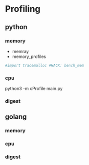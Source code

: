 # Profiling

## python

### memory

- memray
- memory_profiles

```python
#import tracemalloc #HACK: bench_mem
```

### cpu

python3 -m cProfile main.py

### digest

## golang

### memory

### cpu

### digest

